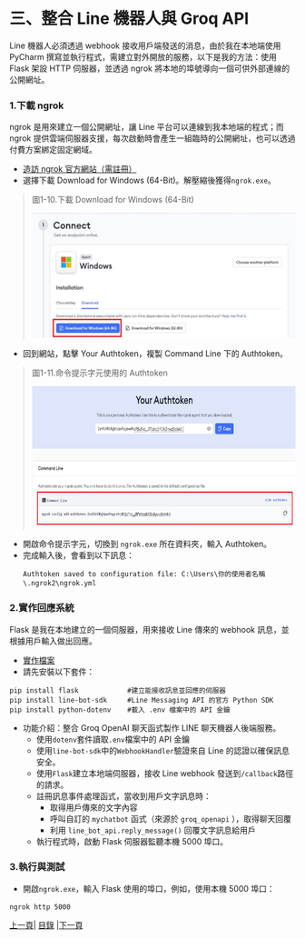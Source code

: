 # 三、整合 Line 機器人與 Groq API

Line 機器人必須透過 webhook 接收用戶端發送的消息，由於我在本地端使用 PyCharm 撰寫並執行程式，需建立對外開放的服務，以下是我的方法：使用 Flask 架設 HTTP 伺服器，並透過 ngrok 將本地的埠號導向一個可供外部連線的公開網址。

### 1.下載 ngrok
ngrok 是用來建立一個公開網址，讓 Line 平台可以連線到我本地端的程式；而ngrok 提供雲端伺服器支援，每次啟動時會產生一組臨時的公開網址，也可以透過付費方案綁定固定網域。

* [造訪 ngrok 官方網站（需註冊）](https://ngrok.com/)
* 選擇下載 Download for Windows (64-Bit)。解壓縮後獲得`ngrok.exe`。
>圖1-10.下載 Download for Windows (64-Bit)
>
><img src="Photos/RAG_10.jpg" alt="RAG流程圖" width="500" height="220"/>
* 回到網站，點擊 Your Authtoken，複製 Command Line 下的 Authtoken。
>圖1-11.命令提示字元使用的 Authtoken
>
><img src="Photos/RAG_11.jpg" alt="RAG流程圖" width="650" height="250"/>

* 開啟命令提示字元，切換到 `ngrok.exe` 所在資料夾，輸入 Authtoken。
* 完成輸入後，會看到以下訊息：
  ```
  Authtoken saved to configuration file: C:\Users\你的使用者名稱\.ngrok2\ngrok.yml
  ```
### 2.實作回應系統

Flask 是我在本地建立的一個伺服器，用來接收 Line 傳來的 webhook 訊息，並根據用戶輸入做出回應。

* [實作檔案](Code/app.py)
* 請先安裝以下套件：
```
pip install flask            #建立能接收訊息並回應的伺服器
pip install line-bot-sdk     #Line Messaging API 的官方 Python SDK
pip install python-dotenv    #載入 .env 檔案中的 API 金鑰
```
* 功能介紹：整合 Groq OpenAI 聊天函式製作 LINE 聊天機器人後端服務。
  * 使用`dotenv`套件讀取`.env`檔案中的 API 金鑰
  * 使用`line-bot-sdk`中的`WebhookHandler`驗證來自 Line 的認證以確保訊息安全。
  * 使用`Flask`建立本地端伺服器，接收 Line webhook 發送到`/callback`路徑的請求。
  * 註冊訊息事件處理函式，當收到用戶文字訊息時：
    * 取得用戶傳來的文字內容
    * 呼叫自訂的 `mychatbot` 函式（來源於 `groq_openapi` ），取得聊天回覆
    * 利用 `line_bot_api.reply_message()` 回覆文字訊息給用戶
  * 執行程式時，啟動 Flask 伺服器監聽本機 5000 埠口。

### 3.執行與測試
* 開啟`ngrok.exe`，輸入 Flask 使用的埠口，例如，使用本機 5000 埠口：
```
ngrok http 5000
```


[上一頁](STEP_2.md)| [目錄](README.md) |[下一頁](STEP_4.md)
